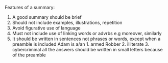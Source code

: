 Features of a summary:
1. A good summary should be brief
2. Should not include examples, illustrations, repetition
3. Avoid figurative use of language
4. Must not include use of linking words or advrbs e.g moreover, similarly
5. It should be written in sentences not phrases or words, except when a preamble is included
		Adam is a/an
			1. armed Robber
			2. illiterate
			3. cybercriminal
   all the answers should be written in small letters because of the preamble
   
